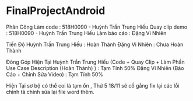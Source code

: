# FinalProjectAndroid
Phân Công
Làm code : 518H0090 - Huỳnh Trần Trung Hiếu 
Quay clip demo : 518H0090 - Huỳnh Trần Trung Hiếu 
Làm báo cáo : Đặng Vi Nhiên

Tiến Độ
Huỳnh Trần Trung Hiếu : Hoàn Thành
Đặng Vi Nhiên : Chưa Hoàn Thành

Đòng Góp Hiện Tại
Huỳnh Trần Trung Hiếu (Code + Quay Clip + Làm Phần Use Case Description (Hoàn Thành) ) : Tạm Tính 50%
Đặng Vi Nhiên (Báo Cáo + Chỉnh Sửa Video) : Tạm Tính 50%

Hiện Tại sơ bộ có thể coi là tạm ổn , Thứ 5 18/11 sẽ cố gắng fix lại các lỗi chỉnh tả chỉnh sửa lại file word thêm.
